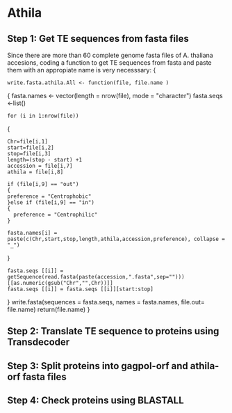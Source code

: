 # Athila
## Step 1: Get TE sequences from fasta files
Since there are more than 60 complete genome fasta files of A. thaliana accesions, coding a function to get TE sequences from fasta and paste them with an appropiate name is very necesssary:
{ 

    write.fasta.athila.All <- function(file, file.name )
{
    fasta.names <- vector(length = nrow(file), mode = "character")
    fasta.seqs <-list()
  
    for (i in 1:nrow(file))
  {
 
    Chr=file[i,1]
    start=file[i,2]
    stop=file[i,3]
    length=(stop - start) +1
    accession = file[i,7]
    athila = file[i,8]
    
    if (file[i,9] == "out")
    {
    preference = "Centrophobic"
    }else if (file[i,9] == "in")
    {
      preference = "Centrophilic"
    }
    
    fasta.names[i] = paste(c(Chr,start,stop,length,athila,accession,preference), collapse = "_")
  
 }
     
  
    fasta.seqs [[i]] = getSequence(read.fasta(paste(accession,".fasta",sep="")))[[as.numeric(gsub("Chr","",Chr))]]
    fasta.seqs [[i]] = fasta.seqs [[i]][start:stop]
  }
    write.fasta(sequences = fasta.seqs, names = fasta.names, file.out= file.name)
    return(file.name) }


## Step 2: Translate TE sequence to proteins using Transdecoder
## Step 3: Split proteins into gagpol-orf and athila-orf fasta files
## Step 4: Check proteins using BLASTALL

